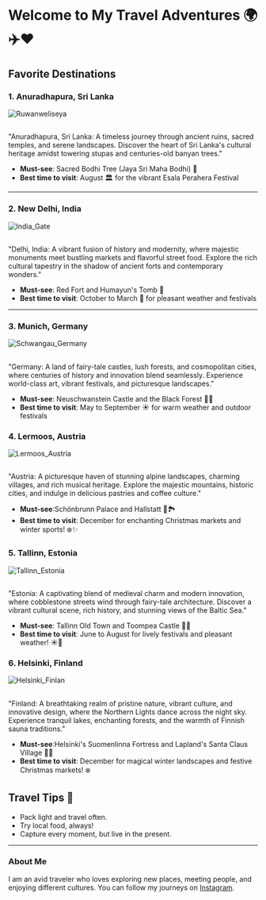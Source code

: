 # Welcome to My Travel Adventures 🌍✈️❤️

## Favorite Destinations

### 1. **Anuradhapura, Sri Lanka**
![Ruwanweliseya](./Anuradhapura_Sri_Lanka.jpg) 
##
"Anuradhapura, Sri Lanka: A timeless journey through ancient ruins, sacred temples, and serene landscapes. Discover the heart of Sri Lanka's cultural heritage amidst towering stupas and centuries-old banyan trees."

- **Must-see**: Sacred Bodhi Tree (Jaya Sri Maha Bodhi) 🌳 
- **Best time to visit**:  August 🏛️ for the vibrant Esala Perahera Festival

---

### 2. **New Delhi, India**
![India_Gate](./Delhi_India.jpg)
##
"Delhi, India: A vibrant fusion of history and modernity, where majestic monuments meet bustling markets and flavorful street food. Explore the rich cultural tapestry in the shadow of ancient forts and contemporary wonders."

- **Must-see**: Red Fort and Humayun's Tomb 🕌
- **Best time to visit**:  October to March 🌸 for pleasant weather and festivals

---

### 3. **Munich, Germany**
![Schwangau_Germany](Schwangau_Germany.jpg) 
## 
"Germany: A land of fairy-tale castles, lush forests, and cosmopolitan cities, where centuries of history and innovation blend seamlessly. Experience world-class art, vibrant festivals, and picturesque landscapes."

- **Must-see**: Neuschwanstein Castle and the Black Forest 🏰🌲
- **Best time to visit**: May to September ☀️ for warm weather and outdoor festivals


### 4. **Lermoos, Austria**
![Lermoos_Austria](Lermoos_Austria.jpg) 
## 
"Austria: A picturesque haven of stunning alpine landscapes, charming villages, and rich musical heritage. Explore the majestic mountains, historic cities, and indulge in delicious pastries and coffee culture."

- **Must-see**:Schönbrunn Palace and Hallstatt 🏰🏞️
- **Best time to visit**: December for enchanting Christmas markets and winter sports! ❄️✨

### 5. **Tallinn, Estonia**
![Tallinn_Estonia](Tallinn_Estonia.jpg)  
##
"Estonia: A captivating blend of medieval charm and modern innovation, where cobblestone streets wind through fairy-tale architecture. Discover a vibrant cultural scene, rich history, and stunning views of the Baltic Sea."

- **Must-see**: Tallinn Old Town and Toompea Castle 🏰🌟
- **Best time to visit**: June to August for lively festivals and pleasant weather! ☀️🌼

### 6. **Helsinki, Finland**
![Helsinki_Finlan](./IMG_5190.jpg)  
##
"Finland: A breathtaking realm of pristine nature, vibrant culture, and innovative design, where the Northern Lights dance across the night sky. Experience tranquil lakes, enchanting forests, and the warmth of Finnish sauna traditions."

- **Must-see**:Helsinki's Suomenlinna Fortress and Lapland's Santa Claus Village 🎅🏰
- **Best time to visit**: December for magical winter landscapes and festive Christmas markets! ❄️

## Travel Tips 🧳

- Pack light and travel often.
- Try local food, always!
- Capture every moment, but live in the present.

---

### About Me

I am an avid traveler who loves exploring new places, meeting people, and enjoying different cultures. You can follow my journeys on [Instagram](https://instagram.com/travelvithhasi/).

